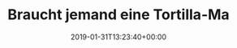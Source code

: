 ---
retweeted: false
source: <a href="https://about.twitter.com/products/tweetdeck" rel="nofollow">TweetDeck</a>
entities:
  hashtags: []
  symbols: []
  user_mentions: []
  urls:
  - url: https://t.co/kfbXqJrtzF
    expanded_url: http://bit.ly/2DMx4XA
    display_url: bit.ly/2DMx4XA
    indices:
    - '41'
    - '64'
display_text_range:
- '0'
- '64'
favorite_count: '0'
id_str: '1090963827573825537'
truncated: false
retweet_count: '0'
id: '1090963827573825537'
possibly_sensitive: false
created_at: Thu Jan 31 13:23:40 +0000 2019
favorited: false
full_text: Braucht jemand eine Tortilla-Maschine?
lang: de
quote_url: http://bit.ly/2DMx4XA
tags:
- pesos:twitter
date: '2019-01-31T13:23:40+00:00'
src: https://twitter.com/bascht/status/1090963827573825537
original_url: https://twitter.com/bascht/status/1090963827573825537
type: twitter_tweet
text: Braucht jemand eine Tortilla-Maschine?
title: Braucht jemand eine Tortilla-Ma

---